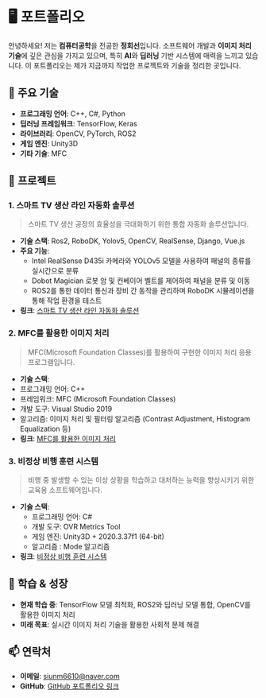 # 🖥️ 포트폴리오

안녕하세요! 저는 **컴퓨터공학**을 전공한 **정회선**입니다. 소프트웨어 개발과 **이미지 처리 기술**에 깊은 관심을 가지고 있으며, 특히 **AI**와 **딥러닝** 기반 시스템에 매력을 느끼고 있습니다. 이 포트폴리오는 제가 지금까지 작업한 프로젝트와 기술을 정리한 곳입니다.

## 💼 주요 기술
- **프로그래밍 언어**: C++, C#, Python
- **딥러닝 프레임워크**: TensorFlow, Keras
- **라이브러리**: OpenCV, PyTorch, ROS2
- **게임 엔진**: Unity3D
- **기타 기술**: MFC

## 📂 프로젝트

### 1. **스마트 TV 생산 라인 자동화 솔루션** 
>스마트 TV 생산 공정의 효율성을 극대화하기 위한 통합 자동화 솔루션입니다.

- **기술 스택**: Ros2, RoboDK, Yolov5, OpenCV, RealSense, Django, Vue.js
- **주요 기능**:
  - Intel RealSense D435i 카메라와 YOLOv5 모델을 사용하여 패널의 종류를 실시간으로 분류
  - Dobot Magician 로봇 암 및 컨베이어 벨트를 제어하여 패널을 분류 및 이동
  - ROS2를 통한 데이터 통신과 장비 간 동작을 관리하며 RoboDK 시뮬레이션을 통해 작업 환경을 테스트
- **링크**: [스마트 TV 생산 라인 자동화 솔루션](https://github.com/JungHoiSun0522/portfolio/tree/main/Smart_TV_production_line_automation_factory_solution)

### 2. **MFC를 활용한 이미지 처리** 
>MFC(Microsoft Foundation Classes)를 활용하여 구현한 이미지 처리 응용 프로그램입니다.

- **기술 스택**:
- 프로그래밍 언어: C++
- 프레임워크: MFC (Microsoft Foundation Classes)
- 개발 도구: Visual Studio 2019
- 알고리즘: 이미지 처리 및 필터링 알고리즘 (Contrast Adjustment, Histogram Equalization 등)
- **링크**: [MFC를 활용한 이미지 처리](https://github.com/JungHoiSun0522/portfolio/tree/main/Image%20processing%20using%20MFC)

### 3. **비정상 비행 훈련 시스템** 
>비행 중 발생할 수 있는 이상 상황을 학습하고 대처하는 능력을 향상시키기 위한 교육용 소프트웨어입니다.

- **기술 스택**:
  - 프로그래밍 언어: C#
  - 개발 도구: OVR Metrics Tool
  - 게임 엔진: Unity3D + 2020.3.37f1 (64-bit)
  - 알고리즘 : Mode 알고리즘
- **링크**: [비정상 비행 훈련 시스템](https://github.com/JungHoiSun0522/portfolio/tree/main/AbnormalFlightTraining)

## 🌱 학습 & 성장
- **현재 학습 중**: TensorFlow 모델 최적화, ROS2와 딥러닝 모델 통합, OpenCV를 활용한 이미지 처리
- **미래 목표**: 실시간 이미지 처리 기술을 활용한 사회적 문제 해결

## 📫 연락처
- **이메일**: siunm6610@naver.com
- **GitHub**: [GitHub 포트폴리오 링크](https://github.com/JungHoiSun0522/portfolio.git)
